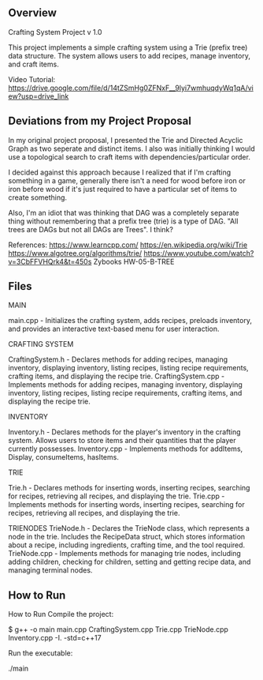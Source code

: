 ## Overview

Crafting System Project v 1.0

This project implements a simple crafting system using a Trie (prefix tree) data structure. 
The system allows users to add recipes, manage inventory, and craft items. 

Video Tutorial: https://drive.google.com/file/d/14tZSmHg0ZFNxF__9lyi7wmhuqdyWq1qA/view?usp=drive_link

## Deviations from my Project Proposal

In my original project proposal, I presented the Trie and Directed Acyclic Graph as two seperate
and distinct items. I also was initially thinking I would use a topological search to craft items
with dependencies/particular order.

I decided against this approach because I realized that if I'm crafting something in a game,
generally there isn't a need for wood before iron or iron before wood if it's just required to
have a particular set of items to create something.

Also, I'm an idiot that was thinking that DAG was a completely separate thing without remembering that
a prefix tree (trie) is a type of DAG. "All trees are DAGs but not all DAGs are Trees". I think?


References:
https://www.learncpp.com/
https://en.wikipedia.org/wiki/Trie
https://www.algotree.org/algorithms/trie/
https://www.youtube.com/watch?v=3CbFFVHQrk4&t=450s
Zybooks
HW-05-B-TREE


## Files

MAIN

main.cpp - Initializes the crafting system, adds recipes, preloads inventory, and provides an 
interactive text-based menu for user interaction.

CRAFTING SYSTEM

CraftingSystem.h - Declares methods for adding recipes, managing inventory, displaying inventory,
listing recipes, listing recipe requirements, crafting items, and displaying the recipe trie.
CraftingSystem.cpp - Implements methods for adding recipes, managing inventory, displaying 
inventory, listing recipes, listing recipe requirements, crafting items, and displaying the 
recipe trie.

INVENTORY

Inventory.h - Declares methods for the player's inventory in the crafting system. Allows users to
store items and their quantities that the player currently possesses.
Inventory.cpp - Implements methods for addItems, Display, consumeItems, hasItems.

TRIE

Trie.h  - Declares methods for inserting words, inserting recipes, searching for recipes, 
retrieving all recipes, and displaying the trie.
Trie.cpp - Implements methods for inserting words, inserting recipes, searching for 
recipes, retrieving all recipes, and displaying the trie.
 
TRIENODES
TrieNode.h - Declares the TrieNode class, which represents a node in the trie. Includes 
the RecipeData struct, which stores information about a recipe, including ingredients, 
crafting time, and the tool required.
TrieNode.cpp - Implements methods for managing trie nodes, including adding children, 
checking for children, setting and getting recipe data, and managing terminal nodes.

## How to Run

How to Run
Compile the project:

$ g++ -o main main.cpp CraftingSystem.cpp Trie.cpp TrieNode.cpp Inventory.cpp -I. -std=c++17

Run the executable:

./main